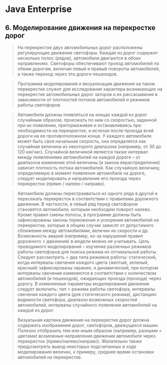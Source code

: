 # Java Enterprise

## 6. Моделирование движения на перекрестке дорог

>    На перекрестке двух автомобильных дорог расположены регулирующие движение светофоры. Каждая из дорог содержит несколько полос (рядов), автомобили двигаются в обоих  
> направлениях. Светофоры обеспечивают проезд автомобилей по обеим дорогам, включая левый и правый повороты автомобилей, а также переход через эти дороги пешеходов.

>    Программа моделирования и визуализации движения на таком перекрестке служит для исследования характера возникающих на перекрестке автомобильных дорог заторов и их 
> рассасывания в зависимости от плотностей потоков автомобилей и режимов работы светофоров.

>    Автомобили должны появляться на концах каждой из дорог случайным образом, проезжать по ним со скоростью, заданной при их появлении, притормаживая и останавливаясь при 
> необходимости на перекрестке, и исчезая после проезда всей дороги на ее противоположном конце. У каждого автомобиля может быть своя начальная скорость, она определятся как 
> случайная величина из некоторого диапазона (например, от 30 до 120 км/час). Случайной величиной является также интервал между появлениями автомобилей на каждой дороге – от 
> диапазона изменения этой величины (и закона еераспределения) зависит плотность потока автомобилей. Как случайную величину, определяемую в момент появления автомобиля на дороге, 
> следует моделировать и направление его проезда через перекресток (прямо / налево / направо).

>    Автомобили должны перестраиваться из одного ряда в другой и пересекать перекресток в соответствии с правилами дорожного движения. В частности, в левый ряд перед светофором 
> становятся автомобили, которым необходим поворот налево. Кроме правил смены полосы, в программе должны быть зафиксированы законы торможения и ускорения автомобилей на 
> перекрестке, которые в общем случае зависят от допустимого сближения между автомобилями, величин их скорости и др. Возможность аварий (например, из-за нарушений правил дорожного > движения) в модели можно не учитывать. Цель проводимого моделирования – изучение различных режимов работы светофоров для поиска режима их оптимальной работы. Следует рассмотреть > два типа режимов работы: статический, когда интервалы свечения каждого цвета (желтый, зеленый, красный) зафиксированы заранее, и динамический, при котором интервалы свечения 
> изменяются в соответствии с количеством автомобилей (и пешеходов), ожидающих проезда (прохода) через дорогу. В изменяемые параметры моделирования движения следует включить: тип > режима работы светофора, интервалы свечения каждого цвета (для статического режима), дистанцию видимости светофора, диапазон возможных скоростей автомобилей, интервалы 
> случайного появления автомобилей на каждой из дорог.

>    Визуальная картина движения на перекрестке дорог должна содержать изображения дорог, светофоров, движущихся машин. Полезно отобразить тем или иным образом (например, разными > цветами) возможные направления движения автомобиля через перекресток (прямо/налево/направо). Желательно также предусмотреть вывод некоторых подсчитанных в ходе моделирования 
> величин, к примеру, среднее время остановки автомобилей на перекрестке.
